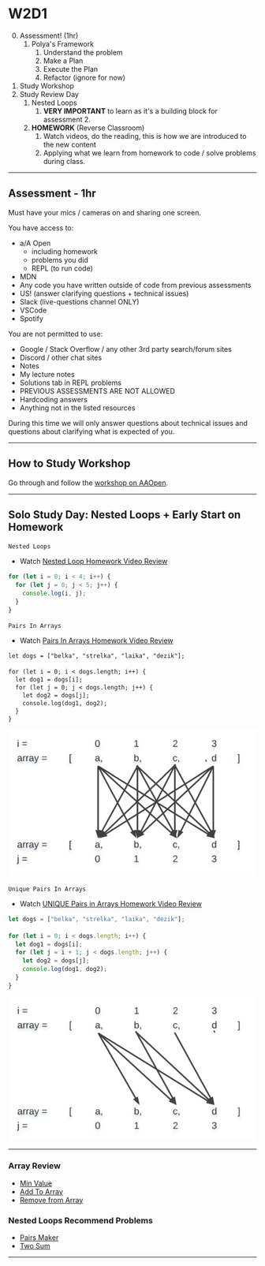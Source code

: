 # W2D1

0. Assessment! (1hr)
   1. Polya's Framework
      1. Understand the problem
      2. Make a Plan
      3. Execute the Plan
      4. Refactor (ignore for now)
1. Study Workshop
2. Study Review Day
   1. Nested Loops 
      1. **VERY IMPORTANT** to learn as it's a building block for assessment 2.
   2. **HOMEWORK** (Reverse Classroom)
      1. Watch videos, do the reading, this is how we are introduced to the new content
      2. Applying what we learn from homework to code / solve problems during class.
---
## Assessment - 1hr

Must have your mics / cameras on and sharing one screen.

You have access to:

- a/A Open
  - including homework
  - problems you did
  - REPL (to run code)
- MDN
- Any code you have written outside of code from previous assessments
- US! (answer clarifying questions + technical issues)
- Slack (live-questions channel ONLY)
- VSCode
- Spotify

You are not permitted to use:
- Google / Stack Overflow / any other 3rd party search/forum sites
- Discord / other chat sites
- Notes
- My lecture notes
- Solutions tab in REPL problems
- PREVIOUS ASSESSMENTS ARE NOT ALLOWED
- Hardcoding answers
- Anything not in the listed resources

During this time we will only answer questions about technical issues and
questions about clarifying what is expected of you.

---

## How to Study Workshop
Go through and follow the [workshop on AAOpen](https://open.appacademy.io/learn/js-py---pt-apr-2022-online/week-2---intermediate-functions/how-to-study-workshop).

---

## Solo Study Day: Nested Loops + Early Start on Homework

`Nested Loops`
- Watch [Nested Loop Homework Video Review](https://open.appacademy.io/learn/js-py---pt-apr-2022-online/week-1---intro-to-javascript/nested-loops)
```js
for (let i = 0; i < 4; i++) {
  for (let j = 0; j < 5; j++) {
    console.log(i, j);
  }
}
```

`Pairs In Arrays`
- Watch [Pairs In Arrays Homework Video Review](https://open.appacademy.io/learn/js-py---pt-apr-2022-online/week-1---intro-to-javascript/pairs-in-array)
```javascript=
let dogs = ["belka", "strelka", "laika", "dezik"];

for (let i = 0; i < dogs.length; i++) {
  let dog1 = dogs[i];
  for (let j = 0; j < dogs.length; j++) {
    let dog2 = dogs[j];
    console.log(dog1, dog2);
  }
}
```

![Pairs In Arrays]

`Unique Pairs In Arrays`
- Watch [UNIQUE Pairs in Arrays Homework Video Review](https://open.appacademy.io/learn/js-py---pt-apr-2022-online/week-1---intro-to-javascript/unique-pairs-in-array)
```js
let dogs = ["belka", "strelka", "laika", "dezik"];

for (let i = 0; i < dogs.length; i++) {
  let dog1 = dogs[i];
  for (let j = i + 1; j < dogs.length; j++) {
    let dog2 = dogs[j];
    console.log(dog1, dog2);
  }
}
```

![Unique Pairs In Arrays]

---
### Array Review
- [Min Value](https://open.appacademy.io/learn/js-py---pt-apr-2022-online/week-1---intro-to-javascript/min-value----)
- [Add To Array](https://open.appacademy.io/learn/js-py---pt-apr-2022-online/week-1---intro-to-javascript/add-to-array---research)
- [Remove from Array](https://open.appacademy.io/learn/js-py---pt-apr-2022-online/week-1---intro-to-javascript/remove-from-array---research)

### Nested Loops Recommend Problems
- [Pairs Maker](https://open.appacademy.io/learn/js-py---pt-apr-2022-online/week-1---intro-to-javascript/pairs-maker)
- [Two Sum](https://open.appacademy.io/learn/js-py---pt-apr-2022-online/week-1---intro-to-javascript/two-sum)

---

[unique pairs in arrays]: ./images/unique_pairs_in_arrays.png
[pairs in arrays]: ./images/pairs_in_arrays.png

